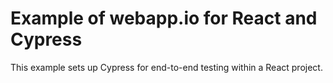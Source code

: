 # Example of webapp.io for React and Cypress

This example sets up Cypress for end-to-end testing within a React project.

